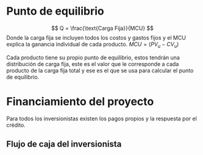 # Punto de equilibrio
$$
Q = \frac{\text{Carga Fija}}{MCU} 
$$
Donde la carga fija se incluyen todos los costos y gastos fijos y el MCU explica la ganancia individual de cada producto. $MCU = (PV_{u} - CV_{u})$

Cada producto tiene su propio punto de equilibrio, estos tendrán una distribución de carga fija, este es el valor que le corresponde a cada producto de la carga fija total y ese es el que se usa para calcular el punto de equilibrio. 

# Financiamiento del proyecto
Para todos los inversionistas existen los pagos propios y la respuesta por el crédito.

## Flujo de caja del inversionista